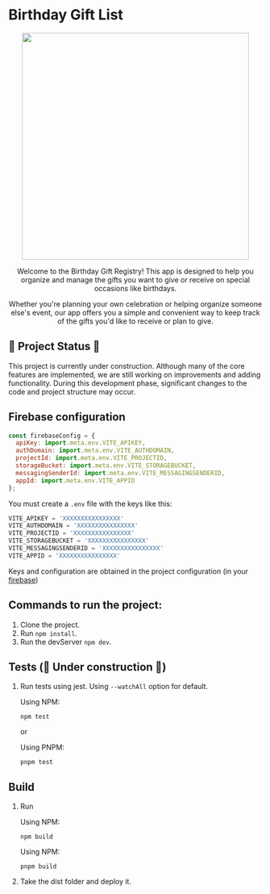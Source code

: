 # Birthday Gift List

<p align="center">
   <img src="https://github.com/Daviichii89/listado-regalos-fanny/assets/21307408/6d573d06-b06b-45f0-8622-9817af35f029" width="450" height="450" />
</p>
<p align="center">
   Welcome to the Birthday Gift Registry! This app is designed to help you organize and manage the gifts you want to give or receive on special occasions like birthdays.
</p>
<p align="center">
   Whether you're planning your own celebration or helping organize someone else's event, our app offers you a simple and convenient way to keep track of the gifts you'd like to receive or plan to give.
</p>

## 🚧 Project Status 🚧

This project is currently under construction. Although many of the core features are implemented, we are still working on improvements and adding functionality. During this development phase, significant changes to the code and project structure may occur.

## Firebase configuration

```js
const firebaseConfig = {
  apiKey: import.meta.env.VITE_APIKEY,
  authDomain: import.meta.env.VITE_AUTHDOMAIN,
  projectId: import.meta.env.VITE_PROJECTID,
  storageBucket: import.meta.env.VITE_STORAGEBUCKET,
  messagingSenderId: import.meta.env.VITE_MESSAGINGSENDERID,
  appId: import.meta.env.VITE_APPID
};
```

You must create a `.env` file with the keys like this:

```js
VITE_APIKEY = 'XXXXXXXXXXXXXXXX' 
VITE_AUTHDOMAIN = 'XXXXXXXXXXXXXXXX'
VITE_PROJECTID = 'XXXXXXXXXXXXXXXX'
VITE_STORAGEBUCKET = 'XXXXXXXXXXXXXXXX'
VITE_MESSAGINGSENDERID = 'XXXXXXXXXXXXXXXX'
VITE_APPID = 'XXXXXXXXXXXXXXXX'
```
Keys and configuration are obtained in the project configuration (in your [firebase](https://firebase.google.com))

## Commands to run the project:

1. Clone the project.
2. Run `npm install`.
3. Run the devServer `npm dev`.

## Tests (🚧 Under construction 🚧)

1. Run tests using jest. Using `--watchAll` option for default.

    Using NPM:
    
    ```
    npm test
    ```
    
    or
    
    Using PNPM:
    
    ```
    pnpm test
    ```

## Build

1. Run
   
   Using NPM:
   ```
   npm build
   ```
   Using NPM:

    ```
    pnpm build
    ```
2. Take the dist folder and deploy it.
